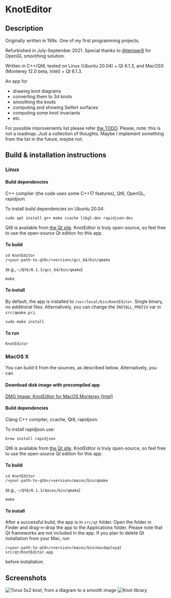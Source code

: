 # KnotEditor

## Description

Originally written in 199x. One of my first programming projects.

Refurbished in July-September 2021. Special thanks to [@temper8]( https://github.com/temper8 ) for OpenGL smoothing solution.

Written in C++/Qt6, tested on Linux (Ubuntu 20.04) + Qt 6.1.3, and MacOSX (Monterey 12.0 beta, Intel) + Qt 6.1.3.

An app for

* drawing knot diagrams
* converting them to 3d knots
* smoothing the knots
* computing and showing Seifert surfaces
* computing some knot invariants
* etc.

For possible improvements list please refer [the TODO](https://github.com/geometer/KnotEditor/blob/master/doc/TODO.md). Please, note: this is not a roadmap. Just a collection of thoughts. Maybe I implement something from the list in the future, maybe not.

## Build & installation instructions

### Linux

#### Build dependencies

C++ compiler (the code uses some C++17 features), Qt6, OpenGL, rapidjson.

To install build dependencies on Ubuntu 20.04:
```
sudo apt install g++ make ccache libgl-dev rapidjson-dev
```

Qt6 is available from [the Qt site](https://www.qt.io/download). KnotEditor is truly open-source, so feel free to use the open-source Qt edition for this app.

#### To build
```
cd KnotEditor
/<your-path-to-qt6>/<version>/gcc_64/bin/qmake
```
(e.g., `~/Qt6/6.1.3/gcc_64/bin/qmake`)
```
make
```

#### To install
By default, the app is installed to `/usr/local/bin/KnotEditor`. Single binary, no additional files. Alternatively, you can change the `INSTALL_PREFIX` var in `src/qmake.pri`.
```
sudo make install
```

#### To run
```
KnotEditor
```

### MacOS X

You can build it from the sources, as described below. Alternatively, you can

#### Download disk image with precompiled app

[DMG Image: KnotEditor for MacOS Monterey (Intel)](https://github.com/geometer/KnotEditor/blob/master/pre-built/KnotEditor-1.0.20210910.dmg?raw=true)

#### Build dependencies

Clang C++ compiler, ccache, Qt6, rapidjson.

To install rapidjson use:
```
brew install rapidjson
```

Qt6 is available from [the Qt site](https://www.qt.io/download). KnotEditor is truly open-source, so feel free to use the open-source Qt edition for this app.

#### To build
```
cd KnotEditor
/<your-path-to-qt6>/<version>/macos/bin/qmake
```
(e.g., `~/Qt6/6.1.3/macos/bin/qmake`)
```
make
```

#### To install

After a successful build, the app is in ```src/qt``` folder. Open the folder in Finder and drag-n-drop the app to the Applications folder. Please note that Qt frameworks are not included in the app. If you plan to delete Qt installation from your Mac, run
```
/<your-path-to-qt6>/<version>/macos/bin/macdeployqt src/qt/KnotEditor.app
```
before installation.

## Screenshots

![Torus 5x2 knot, from a diagram to a smooth image](https://github.com/geometer/KnotEditor/blob/master/screenshots/2021-09-10.png?raw=true)
![Knot library](https://github.com/geometer/KnotEditor/blob/master/screenshots/2021-09-10-library.png?raw=true)
